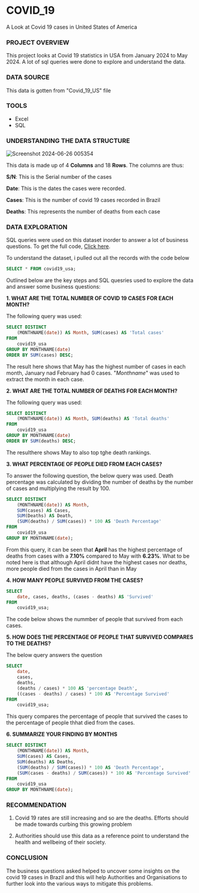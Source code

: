# COVID_19
A Look at Covid 19 cases in United States of America


### PROJECT OVERVIEW
This project looks at Covid 19 statistics in USA from January 2024 to May 2024. A lot of sql queries were done to explore and understand the data. 


### DATA SOURCE
This data is gotten from "Covid_19_US" file 


### TOOLS
- Excel
- SQL

### UNDERSTANDING THE DATA STRUCTURE


![Screenshot 2024-06-26 005354](https://github.com/NStanley0524/Covid_19-SQL/assets/169830658/2d6b93c5-06e9-47d9-b17f-8e56bda56de6)


This data is made up of 4 **Columns** and 18 **Rows**. The columns are thus:

**S/N**: This is the Serial number of the cases

**Date**: This is the dates the cases were recorded.

**Cases**: This is the number of covid 19 cases recorded in Brazil

**Deaths**: This represents the number of deaths from each case

### DATA EXPLORATION
SQL queries were used on this dataset inorder to answer a lot of business questions. To get the full code, [Click here](https://github.com/NStanley0524/Covid_19-SQL/blob/main/Covid%20sql%20USA.sql).

To understand the dataset, i pulled out all the records with the code below

```sql
SELECT * FROM covid19_usa;
```



Outlined below are the key steps and SQL quesries used to explore the data and answer some business questions:



**1. WHAT ARE THE TOTAL NUMBER OF COVID 19 CASES FOR EACH MONTH?**

The following query was used:

```sql
SELECT DISTINCT
    (MONTHNAME(date)) AS Month, SUM(cases) AS 'Total cases'
FROM
    covid19_usa
GROUP BY MONTHNAME(date)
ORDER BY SUM(cases) DESC;
```



The result here shows that May has the highest number of cases in each month, January nad February had 0 cases. "*Monthname*" was used to extract the month in each case.



**2. WHAT ARE THE TOTAL NUMBER OF DEATHS FOR EACH MONTH?**

The following query was used:

```sql
SELECT DISTINCT
    (MONTHNAME(date)) AS Month, SUM(deaths) AS 'Total deaths'
FROM
    covid19_usa
GROUP BY MONTHNAME(date)
ORDER BY SUM(deaths) DESC;
```



The resulthere shows May to also top tghe death rankings.



**3. WHAT PERCENTAGE OF PEOPLE DIED FROM EACH CASES?**

To answer the following question, the below query was used. Death percentage was calculated by dividing the number of deaths by the number of cases and multiplying the result by 100.

```sql
SELECT DISTINCT
    (MONTHNAME(date)) AS Month,
    SUM(cases) AS Cases,
    SUM(Deaths) AS Death,
    (SUM(deaths) / SUM(cases)) * 100 AS 'Death Percentage'
FROM
    covid19_usa
GROUP BY MONTHNAME(date);
```



From this query, it can be seen that **April** has the highest percentage of deaths from cases with a **7.10%** compared to May with **6.23%**. What to be noted here is that although April didnt have the highest cases nor deaths, more people died from the cases in April than in May 



**4. HOW MANY PEOPLE SURVIVED FROM THE CASES?**

```sql
SELECT 
    date, cases, deaths, (cases - deaths) AS 'Survived'
FROM
    covid19_usa;
```



The code below shows the nummber of people that survived from each cases.



**5. HOW DOES THE PERCENTAGE OF PEOPLE THAT SURVIVED COMPARES TO THE DEATHS?**

The below query answers the question

```sql
SELECT 
    date,
    cases,
    deaths,
    (deaths / cases) * 100 AS 'percentage Death',
    ((cases - deaths) / cases) * 100 AS 'Percentage Survived'
FROM
    covid19_usa;
```



This query compares the percentage of people that survived the cases to the percentage of people thhat died from the cases.



**6. SUMMARIZE YOUR FINDING BY MONTHS**

```sql
SELECT DISTINCT
    (MONTHNAME(date)) AS Month,
    SUM(cases) AS Cases,
    SUM(deaths) AS Deaths,
    (SUM(deaths) / SUM(cases)) * 100 AS 'Death Percentage',
    (SUM(cases - deaths) / SUM(cases)) * 100 AS 'Percentage Survived'
FROM
    covid19_usa
GROUP BY MONTHNAME(date);
```



### RECOMMENDATION
1. Covid 19 rates are still increasing and so are the deaths. Efforts should be made towards curbing this growing problem

2. Authorities should use this data as a reference point to understand the health and wellbeing of their society.



### CONCLUSION
The business questions asked helped to uncover some insights on the covid 19 cases in Brazil and this will help Authorities and Organisations to further look into the various ways to mitigate this problems.  
